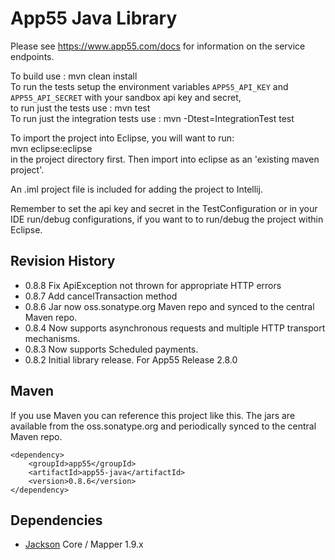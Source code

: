 App55 Java Library
==================

Please see https://www.app55.com/docs for information on the service endpoints.

To build use : mvn clean install  
To run the tests setup the environment variables `APP55_API_KEY` and `APP55_API_SECRET` with your sandbox api key and secret,  
to run just the tests use : mvn test  
To run just the integration tests use : mvn -Dtest=IntegrationTest test  

To import the project into Eclipse, you will want to run:  
mvn eclipse:eclipse  
in the project directory first. Then import into eclipse as an 'existing maven project'.  

An .iml project file is included for adding the project to Intellij.  

Remember to set the api key and secret in the TestConfiguration or in your IDE run/debug 
configurations, if you want to to run/debug the project within Eclipse.  

Revision History
----------------
* 0.8.8 Fix ApiException not thrown for appropriate HTTP errors
* 0.8.7 Add cancelTransaction method
* 0.8.6 Jar now oss.sonatype.org Maven repo and synced to the central Maven repo.
* 0.8.4 Now supports asynchronous requests and multiple HTTP transport mechanisms.
* 0.8.3 Now supports Scheduled payments.
* 0.8.2 Initial library release. For App55 Release 2.8.0

Maven
-----
If you use Maven you can reference this project like this. The jars are available from the oss.sonatype.org and periodically synced to the central Maven repo.

    <dependency>
        <groupId>app55</groupId>
        <artifactId>app55-java</artifactId>
        <version>0.8.6</version>
    </dependency>

Dependencies
------------
* [Jackson](http://wiki.fasterxml.com/JacksonDownload) Core / Mapper 1.9.x
